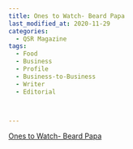 ```yaml
---
title: Ones to Watch- Beard Papa
last_modified_at: 2020-11-29
categories:
  - QSR Magazine
tags:
  - Food
  - Business
  - Profile
  - Business-to-Business
  - Writer
  - Editorial 



---
```


[Ones to Watch- Beard Papa](http://www.ourdigitalmags.com/publication/?i=598569&ver=html5&p=31)
